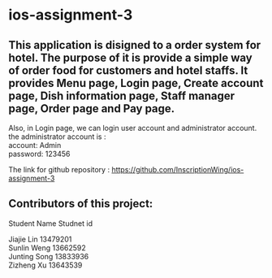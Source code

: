# ios-assignment-3  
## This application is disigned to a order system for hotel. The purpose of it is provide a simple way of order food for customers and hotel staffs. It provides Menu page, Login page, Create account page, Dish information page, Staff manager page, Order page and Pay page.    
Also, in Login page, we can login user account and administrator account. the administrator account is :  <br> account: Admin  <br> password: 123456

The link for github repository : https://github.com/InscriptionWing/ios-assignment-3   
  
## Contributors of this project:
Student Name   Studnet id   
  
Jiajie Lin     13479201  
Sunlin Weng    13662592  
Junting Song   13833936   
Zizheng Xu     13643539   
